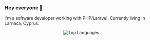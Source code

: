 ### Hey everyone 👋
I'm a software developer working with PHP/Laravel. Currently living in Larnaca, Cyprus.

<div style="display: flex; align-items: center; justify-content: center; flex-wrap: wrap;">
  <a>
    <img align="top" src="https://github-readme-stats.vercel.app/api/top-langs/?username=Kajaia&layout=compact&theme=dark&card_width=270" alt="Top Languages" />
  </a>
</div>
